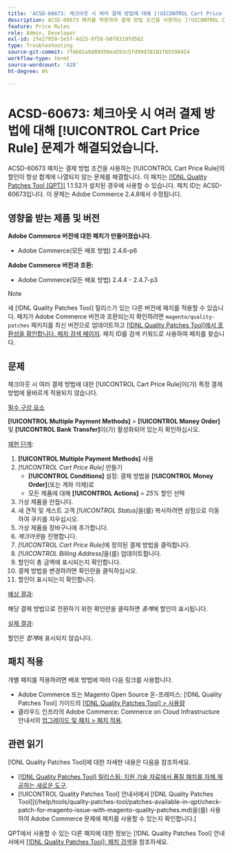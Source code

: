 ```yaml
---
title: 'ACSD-60673: 체크아웃 시 여러 결제 방법에 대해 [!UICONTROL Cart Price Rule] 문제가 해결되었습니다.'
description: ACSD-60673 패치를 적용하여 결제 방법 조건을 사용하는 [!UICONTROL Cart Price Rule]의 할인이 항상 합계에 나열되지 않는 Adobe Commerce 문제를 해결합니다.
feature: Price Rules
role: Admin, Developer
exl-id: 2fe27959-5e5f-4d25-9f56-b0f8319fd562
type: Troubleshooting
source-git-commit: 7fdb02a6d89d50ea593c5fd99d78101f89198424
workflow-type: tm+mt
source-wordcount: '428'
ht-degree: 0%

---
```


# ACSD-60673: 체크아웃 시 여러 결제 방법에 대해 [!UICONTROL Cart Price Rule] 문제가 해결되었습니다.

ACSD-60673 패치는 결제 방법 조건을 사용하는 [!UICONTROL Cart Price Rule]의 할인이 항상 합계에 나열되지 않는 문제를 해결합니다. 이 패치는 [[!DNL Quality Patches Tool (QPT)]](https://experienceleague.adobe.com/en/docs/commerce-operations/tools/quality-patches-tool/quality-patches-tool-to-self-serve-quality-patches) 1.1.52가 설치된 경우에 사용할 수 있습니다. 패치 ID는 ACSD-60673입니다. 이 문제는 Adobe Commerce 2.4.8에서 수정됩니다.

## 영향을 받는 제품 및 버전

**Adobe Commerce 버전에 대한 패치가 만들어졌습니다.**

* Adobe Commerce(모든 배포 방법) 2.4.6-p6

**Adobe Commerce 버전과 호환:**

* Adobe Commerce(모든 배포 방법) 2.4.4 - 2.4.7-p3

>[!NOTE]
>
>새 [!DNL Quality Patches Tool] 릴리스가 있는 다른 버전에 패치를 적용할 수 있습니다. 패치가 Adobe Commerce 버전과 호환되는지 확인하려면 `magento/quality-patches` 패키지를 최신 버전으로 업데이트하고 [[!DNL Quality Patches Tool]에서 호환성을 확인합니다. 패치 검색 페이지](https://experienceleague.adobe.com/tools/commerce-quality-patches/index.html). 패치 ID를 검색 키워드로 사용하여 패치를 찾습니다.

## 문제

체크아웃 시 여러 결제 방법에 대한 [!UICONTROL Cart Price Rule]이(가) 특정 결제 방법에 올바르게 적용되지 않습니다.

<u>필수 구성 요소</u>

**[!UICONTROL Multiple Payment Methods]** > **[!UICONTROL Money Order]** 및 **[!UICONTROL Bank Transfer]**&#x200B;이(가) 활성화되어 있는지 확인하십시오.

<u>재현 단계</u>:

1. **[!UICONTROL Multiple Payment Methods]** 사용
1. *[!UICONTROL Cart Price Rule]* 만들기
   * **[!UICONTROL Conditions]** 설정: 결제 방법을 **[!UICONTROL Money Order]**(또는 계좌 이체)로
   * 모든 제품에 대해 **[!UICONTROL Actions]** = *25%* 할인 선택
1. 가상 제품을 만듭니다.
1. 새 견적 및 게스트 고객 *[!UICONTROL Status]*&#x200B;을(를) 복사하려면 상점으로 이동하여 쿠키를 지우십시오.
1. 가상 제품을 장바구니에 추가합니다.
1. *체크아웃*&#x200B;을 진행합니다.
1. *[!UICONTROL Cart Price Rule]*&#x200B;에 정의된 결제 방법을 클릭합니다.
1. *[!UICONTROL Billing Address]*&#x200B;을(를) 업데이트합니다.
1. 할인이 총 금액에 표시되는지 확인합니다.
1. 결제 방법을 변경하려면 확인란을 클릭하십시오.
1. 할인이 표시되는지 확인합니다.

<u>예상 결과</u>:

해당 결제 방법으로 전환하기 위한 확인란을 클릭하면 *총계*&#x200B;에 할인이 표시됩니다.

<u>실제 결과</u>:

할인은 *합계*&#x200B;에 표시되지 않습니다.

## 패치 적용

개별 패치를 적용하려면 배포 방법에 따라 다음 링크를 사용합니다.

* Adobe Commerce 또는 Magento Open Source 온-프레미스: [!DNL Quality Patches Tool] 가이드의 [[!DNL Quality Patches Tool] > 사용량](/help/tools/quality-patches-tool/usage.md)
* 클라우드 인프라의 Adobe Commerce: Commerce on Cloud Infrastructure 안내서의 [업그레이드 및 패치 > 패치 적용](https://experienceleague.adobe.com/docs/commerce-cloud-service/user-guide/develop/upgrade/apply-patches.html).

## 관련 읽기

[!DNL Quality Patches Tool]에 대한 자세한 내용은 다음을 참조하세요.

* [[!DNL Quality Patches Tool] 릴리스됨: 지원 기술 자료에서 품질 패치를 자체 제공하는 새로운 도구](https://experienceleague.adobe.com/en/docs/commerce-operations/tools/quality-patches-tool/quality-patches-tool-to-self-serve-quality-patches).
* [!UICONTROL Quality Patches Tool] 안내서에서  [!DNL Quality Patches Tool]](/help/tools/quality-patches-tool/patches-available-in-qpt/check-patch-for-magento-issue-with-magento-quality-patches.md)을(를) 사용하여 Adobe Commerce 문제에 패치를 사용할 수 있는지 확인합니다.[

QPT에서 사용할 수 있는 다른 패치에 대한 정보는 [!DNL Quality Patches Tool] 안내서에서 [[!DNL Quality Patches Tool]: 패치 검색](https://experienceleague.adobe.com/tools/commerce-quality-patches/index.html)을 참조하세요.
